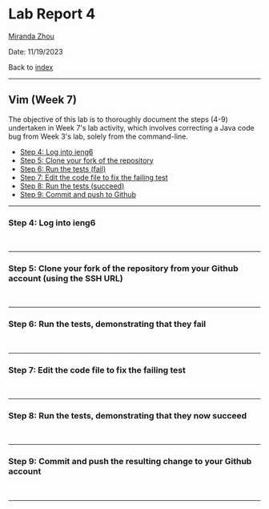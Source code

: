 # Lab Report 4
[Miranda Zhou](https://github.com/Miranda-Y-Zhou)

Date: 11/19/2023

Back to [index](https://miranda-y-zhou.github.io/cse15l-lab-reports/)

---

## Vim (Week 7)

The objective of this lab is to thoroughly document the steps (4-9) undertaken in Week 7's lab activity, which involves correcting a Java code bug from Week 3's lab, solely from the command-line. 

* [Step 4: Log into ieng6](https://miranda-y-zhou.github.io/cse15l-lab-reports/lab_report4.html#bugs-from-week-4s-lab)
* [Step 5: Clone your fork of the repository](https://miranda-y-zhou.github.io/cse15l-lab-reports/lab_report4.html#bugs-from-week-4s-lab)
* [Step 6: Run the tests (fail)]()
* [Step 7: Edit the code file to fix the failing test]()
* [Step 8: Run the tests (succeed)]()
* [Step 9: Commit and push to Github]()

---

### Step 4: Log into ieng6



&nbsp;

---

### Step 5: Clone your fork of the repository from your Github account (using the SSH URL)



&nbsp;

---

### Step 6: Run the tests, demonstrating that they fail



&nbsp;

---

### Step 7: Edit the code file to fix the failing test



&nbsp;

---

### Step 8: Run the tests, demonstrating that they now succeed



&nbsp;

---

### Step 9: Commit and push the resulting change to your Github account



&nbsp;

---
